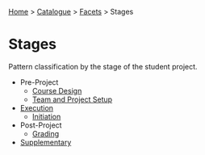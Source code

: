 [Home](../../../README.md) > [Catalogue](../../../Patterns_catalogue.md) > [Facets](../facets.md) > Stages
# Stages

Pattern classification by the stage of the student project.

<ul>                   
    <li>Pre-Project     
    <ul>
        <li>
        <a href="Coure_Design.md">Course Design</a>        
        </li>                                
        <li>
        <a href="Team_and_Project_Setup.md">Team and Project Setup</a>                                  
        </li>                      
    </ul>                   
    </li>             
    <li>
    <a href="Execution.md">Execution</a>    
    <ul>                                   
        <li>
        <a href="Initiation.md">Initiation</a>                                      
        </li>    
    </ul>                          
    </li>    
    <li>Post-Project     
    <ul>                                   
        <li>
        <a href="Grading.md">Grading</a>                                      
        </li>    
    </ul>    
    </li>    
    <li>
    <a href="Supplementary.md">Supplementary</a>    
    </li>               
</ul>

